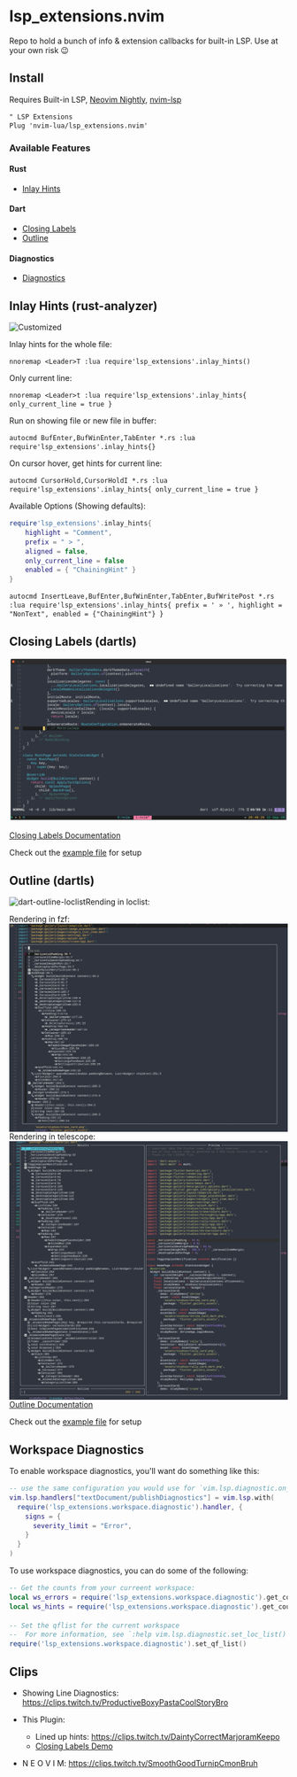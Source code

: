# lsp_extensions.nvim

Repo to hold a bunch of info &amp; extension callbacks for built-in LSP. Use at your own risk :wink:

## Install

Requires Built-in LSP, [Neovim Nightly](https://github.com/neovim/neovim/releases/tag/nightly), [nvim-lsp](https://github.com/neovim/nvim-lsp)

```vimscript
" LSP Extensions
Plug 'nvim-lua/lsp_extensions.nvim'
```

### Available Features

#### Rust
- [Inlay Hints](#inlay-hints-rust-analyzer)

#### Dart
- [Closing Labels](#closing-labels-dartls)
- [Outline](#outline-dartls)

#### Diagnostics
- [Diagnostics](#workspace-diagnostics)


## Inlay Hints (rust-analyzer)

![Customized](https://i.imgur.com/FRRas1c.png)

Inlay hints for the whole file:

```vimscript
nnoremap <Leader>T :lua require'lsp_extensions'.inlay_hints()
```

Only current line:

```vimscript
nnoremap <Leader>t :lua require'lsp_extensions'.inlay_hints{ only_current_line = true }
```

Run on showing file or new file in buffer:

```vimscript
autocmd BufEnter,BufWinEnter,TabEnter *.rs :lua require'lsp_extensions'.inlay_hints{}
```

On cursor hover, get hints for current line:

```vimscript
autocmd CursorHold,CursorHoldI *.rs :lua require'lsp_extensions'.inlay_hints{ only_current_line = true }
```

Available Options (Showing defaults):

```lua
require'lsp_extensions'.inlay_hints{
	highlight = "Comment",
	prefix = " > ",
	aligned = false,
	only_current_line = false
	enabled = { "ChainingHint" }
}
```

```vimscript
autocmd InsertLeave,BufEnter,BufWinEnter,TabEnter,BufWritePost *.rs :lua require'lsp_extensions'.inlay_hints{ prefix = ' » ', highlight = "NonText", enabled = {"ChainingHint"} }
```

## Closing Labels (dartls)
![closing-labels](https://raw.githubusercontent.com/tjdevries/media.repo/b4a4a20d0c31a4905e42e219cf854c9aa104edbd/lsp_extensions/dart-closingLabels.png)

[Closing Labels Documentation](https://github.com/dart-lang/sdk/blob/master/pkg/analysis_server/tool/lsp_spec/README.md#darttextdocumentpublishclosinglabels-notification)

Check out the [example file](examples/dart/closing_labels.lua) for setup

## Outline (dartls)
Rending in loclist:
<img align="left" alt="dart-outline-loclist" src="https://raw.githubusercontent.com/tjdevries/media.repo/b27a8366b460cac2629d5fdb81862e5bd1d0a553/lsp_extensions/dart-outline.png">


Rendering in fzf:
<img align="left" alt="dart-outline-fzf" src="https://raw.githubusercontent.com/PatOConnor43/media.repo/0a8aa1c6fc89087c4771557c1e59864700821b26/lsp_extensions/dart-outline-fzf.png">


Rendering in telescope:
<img align="left" alt="dart-outline-telescope" src="https://raw.githubusercontent.com/PatOConnor43/media.repo/0a8aa1c6fc89087c4771557c1e59864700821b26/lsp_extensions/dart-outline-telescope.png">

[Outline Documentation](https://github.com/dart-lang/sdk/blob/master/pkg/analysis_server/tool/lsp_spec/README.md#darttextdocumentpublishoutline-notification)

Check out the [example file](examples/dart/outline.lua) for setup

## Workspace Diagnostics

To enable workspace diagnostics, you'll want do something like this:

```lua
-- use the same configuration you would use for `vim.lsp.diagnostic.on_publish_diagnostics`.
vim.lsp.handlers["textDocument/publishDiagnostics"] = vim.lsp.with(
  require('lsp_extensions.workspace.diagnostic').handler, {
    signs = {
      severity_limit = "Error",
    }
  }
)
```

To use workspace diagnostics, you can do some of the following:

```lua
-- Get the counts from your curreent workspace:
local ws_errors = require('lsp_extensions.workspace.diagnostic').get_count(0, 'Error')
local ws_hints = require('lsp_extensions.workspace.diagnostic').get_count(0, 'Hint')

-- Set the qflist for the current workspace
--  For more information, see `:help vim.lsp.diagnostic.set_loc_list()`, since this has some of the same configuration.
require('lsp_extensions.workspace.diagnostic').set_qf_list()
```

## Clips

- Showing Line Diagnostics: https://clips.twitch.tv/ProductiveBoxyPastaCoolStoryBro

- This Plugin:

  - Lined up hints: https://clips.twitch.tv/DaintyCorrectMarjoramKeepo
  - [Closing Labels Demo](https://github.com/tjdevries/media.repo/blob/b4a4a20d0c31a4905e42e219cf854c9aa104edbd/lsp_extensions/dart-closingLabels.mp4)

- N E O V I M: https://clips.twitch.tv/SmoothGoodTurnipCmonBruh
